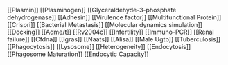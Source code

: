 [[Plasmin]]
[[Plasminogen]]
[[Glyceraldehyde-3-phosphate dehydrogenase]]
[[Adhesin]]
[[Virulence factor]]
[[Multifunctional Protein]]
[[Crispri]]
[[Bacterial Metastasis]]
[[Molecular dynamics simulation]]
[[Docking]]
[[Adme/t]]
[[Rv2004c]]
[[Infertility]]
[[Immuno-PCR]]
[[Renal failure]]
[[Cfdna]]
[[Igras]]
[[Naats]]
[[Alisa]]
[[Male Ugtb]]
[[Tuberculosis]]
[[Phagocytosis]]
[[Lysosome]]
[[Heterogeneity]]
[[Endocytosis]]
[[Phagosome Maturation]]
[[Endocytic Capacity]]
